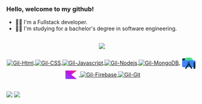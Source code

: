 ### Hello, welcome to my github!

- 👨‍💻 I'm a Fullstack developer.
- 👨‍🎓 I'm studying for a bachelor's degree in software engineering.

##

<div align="center">
  <a href="https://github.com/gilcimarbarros">
  <img height="180em" src="https://github-readme-stats.vercel.app/api?username=gilcimarbarros&show_icons=true&theme=tokyonight&include_all_commits=true&count_private=true">

</div>
  
<div style="display: inline_block" align="center"><br>
              
            
          
  <img align="center" alt="Gil-Html" height="34" width="45" img src="https://cdn.jsdelivr.net/gh/devicons/devicon@latest/icons/html5/html5-plain-wordmark.svg">
  <img align="center" alt="Gil-CSS" height="34" width="45" img src="https://cdn.jsdelivr.net/gh/devicons/devicon@latest/icons/css3/css3-plain-wordmark.svg">          
  <img align="center" alt="Gil-Javascript" height="33" width="44" img src="https://cdn.jsdelivr.net/gh/devicons/devicon@latest/icons/javascript/javascript-original.svg">   
  <img align="center" alt="Gil-Nodejs" height="34" width="45" img src="https://cdn.jsdelivr.net/gh/devicons/devicon@latest/icons/nodejs/nodejs-plain-wordmark.svg">          
  <img align="center" alt="Gil-MongoDB" height="34" width="45" src="https://cdn.jsdelivr.net/gh/devicons/devicon@latest/icons/mongodb/mongodb-plain-wordmark.svg" />     
  <img align="center" alt="Gil-Android" height="33" width="44" src="https://raw.githubusercontent.com/devicons/devicon/master/icons/androidstudio/androidstudio-original.svg">
  <img align="center" alt="Gil-Kotlin" height="30" width="40" src="https://raw.githubusercontent.com/devicons/devicon/master/icons/kotlin/kotlin-original.svg">
  <img align="center" alt="Gil-Firebase" height="33" width="44" src="https://firebase.google.com/downloads/brand-guidelines/SVG/logo-logomark.svg">
  <img align="center" alt="Gil-Git" height="33" width="46" src="https://git-scm.com/images/logos/downloads/Git-Icon-1788C.svg">

  
  ##
</div>
  
<div>
<a href="https://www.linkedin.com/in/gilcimar-barros-129109214/" target="_blank"><img src="https://img.shields.io/badge/-LinkedIn-%230077B5?style=for-the-badge&logo=linkedin&logoColor=white" target="_blank"></a>
<a href="mailto:gilcimar.barros@hotmail.com"><img src="https://img.shields.io/badge/Microsoft_Outlook-0078D4?style=for-the-badge&logo=microsoft-outlook&logoColor=white" target="_blank"></a>
  
  ##
</div>
